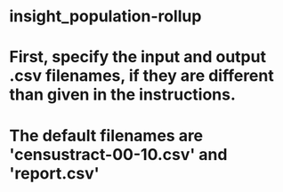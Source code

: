 # insight_population-rollup

# First, specify the input and output .csv filenames, if they are different than given in the instructions.
# The default filenames are 'censustract-00-10.csv' and 'report.csv'
